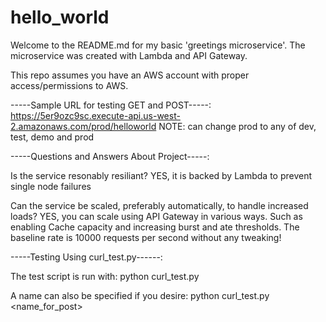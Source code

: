 # hello_world
Welcome to the README.md for my basic 'greetings microservice'. The microservice was created with Lambda and API Gateway.

This repo assumes you have an AWS account with proper access/permissions to AWS.


-----Sample URL for testing GET and POST-----:
https://5er9ozc9sc.execute-api.us-west-2.amazonaws.com/prod/helloworld
NOTE: can change prod to any of dev, test, demo and prod




-----Questions and Answers About Project-----:

Is the service resonably resiliant? 
YES, it is backed by Lambda to prevent single node failures

Can the service be scaled, preferably automatically, to handle increased loads?
YES, you can scale using API Gateway in various ways. Such as enabling Cache capacity and increasing burst and ate thresholds. The baseline rate is 10000 requests per second without any tweaking!



-----Testing Using curl_test.py------:

The test script is run with:
python curl_test.py <env>

A name can also be specified if you desire:
python curl_test.py <env> <name_for_post>

